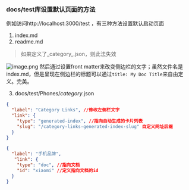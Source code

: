 ### docs/test库设置默认页面的方法
例如访问http://localhost:3000/test  ，有三种方法设置默认启动页面

1. index.md
2. readme.md
> 如果定义了_category_.json，则此法失效

![image.png](https://p6-juejin.byteimg.com/tos-cn-i-k3u1fbpfcp/3cc6fb616b1a442bb960e95ff2cc240b~tplv-k3u1fbpfcp-watermark.image?)
然后通过设置front matter来改变侧边栏的文字；虽然文件名是index.md，但是呈现在侧边栏的标题可以通过`title: My Doc Title`来自由定义。完美。


3. docs/test/Phones/_category_.json
```json
{
  "label": "Category Links", //修改左侧栏文字
  "link": {
    "type": "generated-index", //指向自动生成的卡片列表
    "slug": "/category-links-generated-index-slug" 自定义网址后缀
  }
}
```

```json
{
  "label": "手机品牌",
   "link": {
    "type": "doc", //指向文档
    "id": "xiaomi" //定义指向文档的id
  }
}
```